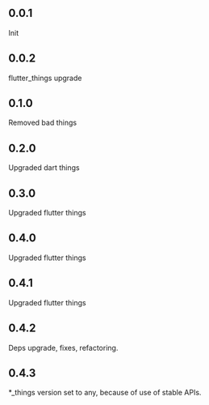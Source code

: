 ## 0.0.1
Init

## 0.0.2
flutter_things upgrade

## 0.1.0
Removed bad things

## 0.2.0
Upgraded dart things

## 0.3.0
Upgraded flutter things

## 0.4.0
Upgraded flutter things

## 0.4.1
Upgraded flutter things

## 0.4.2
Deps upgrade, fixes, refactoring.

## 0.4.3
*_things version set to any, because of use of stable APIs.

